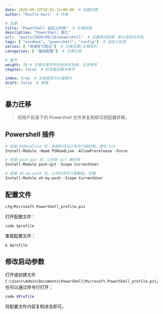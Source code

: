 ```yaml
---
date: 2020-09-19T18:01:31+08:00  # 创建日期
author: "Rustle Karl"  # 作者

# 文章
title: "PowerShell 自定义外观"  # 文章标题
description: "PowerShell 美化"
url:  "posts/2020/09/19/powershell"  # 设置网页链接，默认使用文件名
tags: [ "windows", "powershell", "config"]  # 自定义标签
series: [ "终端学习笔记"]  # 文章主题/文章系列
categories: [ "基础配置"]  # 文章分类

# 章节
weight: 20 # 文章在章节中的排序优先级，正序排序
chapter: false  # 将页面设置为章节

index: true  # 文章是否可以被索引
draft: false  # 草稿
---
```


## 暴力迁移

> 将用户目录下的 Powershell 文件夹复制即可将配置转移。

## Powershell 插件

```ps1
# 安装 PSReadline 包，该插件可以让命令行很好用，类似 zsh
Install-Module -Name PSReadLine -AllowPrerelease -Force

# 安装 posh-git 包，让你的 git 更好用
Install-Module posh-git -Scope CurrentUser

# 安装 oh-my-posh 包，让你的命令行更酷炫、优雅
Install-Module oh-my-posh -Scope CurrentUser
```

## 配置文件

`cfg/Microsoft.PowerShell_profile.ps1`

打开配置文件：

```shell
code $profile
```

重载配置文件：

```shell
& $profile
```

## 修改启动参数

打开或创建文件 `C:\Users\Admin\Documents\PowerShell\Microsoft.PowerShell_profile.ps1`，也可以通过命令行打开：

```ps1
code $Profile
```

将配置文件内容复制进去即可。
